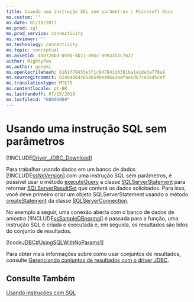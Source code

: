 ```yaml
---
title: Usando uma instrução SQL sem parâmetros | Microsoft Docs
ms.custom: ''
ms.date: 01/19/2017
ms.prod: sql
ms.prod_service: connectivity
ms.reviewer: ''
ms.technology: connectivity
ms.topic: conceptual
ms.assetid: 4b0728bd-059b-4b71-895c-999335bc7427
author: MightyPen
ms.author: genemi
ms.openlocfilehash: 6161f70455e5f1c947841d0381ba1a1de3a778a9
ms.sourcegitcommit: b2464064c0566590e486a3aafae6d67ce2645cef
ms.translationtype: MTE75
ms.contentlocale: pt-BR
ms.lasthandoff: 07/15/2019
ms.locfileid: "68006009"
---
```

# <a name="using-an-sql-statement-with-no-parameters"></a>Usando uma instrução SQL sem parâmetros

[!INCLUDE[Driver_JDBC_Download](../../includes/driver_jdbc_download.md)]

Para trabalhar usando dados em um banco de dados [!INCLUDE[ssNoVersion](../../includes/ssnoversion-md.md)] com uma instrução SQL sem parâmetros, é possível usar o método [executeQuery](../../connect/jdbc/reference/executequery-method-sqlserverstatement.md) a classe [SQLServerStatement](../../connect/jdbc/reference/sqlserverstatement-class.md) para retornar [SQLServerResultSet](../../connect/jdbc/reference/sqlserverresultset-class.md) que conterá os dados solicitados. Para isso, você deve primeiro criar um objeto SQLServerStatement usando o método [createStatement](../../connect/jdbc/reference/createstatement-method-sqlserverconnection.md) da classe [SQLServerConnection](../../connect/jdbc/reference/sqlserverconnection-class.md).

No exemplo a seguir, uma conexão aberta com o banco de dados de amostra [!INCLUDE[ssSampleDBnormal](../../includes/sssampledbnormal_md.md)] é passada para a função, uma instrução SQL é criada e executada e, em seguida, os resultados são lidos do conjunto de resultados.

[!code[JDBC#UsingSQLWithNoParams1](../../connect/jdbc/codesnippet/Java/using-an-sql-statement-w_0_1.java)]

Para obter mais informações sobre como usar conjuntos de resultados, consulte [Gerenciando conjuntos de resultados com o driver JDBC](../../connect/jdbc/managing-result-sets-with-the-jdbc-driver.md).

## <a name="see-also"></a>Consulte Também

[Usando instruções com SQL](../../connect/jdbc/using-statements-with-sql.md)
